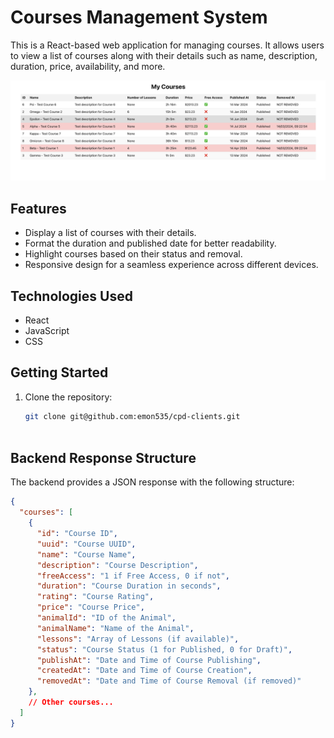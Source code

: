# Courses Management System

This is a React-based web application for managing courses. It allows users to view a list of courses along with their details such as name, description, duration, price, availability, and more.

![Preview](preview.png)


## Features

- Display a list of courses with their details.
- Format the duration and published date for better readability.
- Highlight courses based on their status and removal.
- Responsive design for a seamless experience across different devices.

## Technologies Used

- React
- JavaScript
- CSS

## Getting Started

1. Clone the repository:

   ```bash
   git clone git@github.com:emon535/cpd-clients.git



## Backend Response Structure

The backend provides a JSON response with the following structure:

```json
{
  "courses": [
    {
      "id": "Course ID",
      "uuid": "Course UUID",
      "name": "Course Name",
      "description": "Course Description",
      "freeAccess": "1 if Free Access, 0 if not",
      "duration": "Course Duration in seconds",
      "rating": "Course Rating",
      "price": "Course Price",
      "animalId": "ID of the Animal",
      "animalName": "Name of the Animal",
      "lessons": "Array of Lessons (if available)",
      "status": "Course Status (1 for Published, 0 for Draft)",
      "publishAt": "Date and Time of Course Publishing",
      "createdAt": "Date and Time of Course Creation",
      "removedAt": "Date and Time of Course Removal (if removed)"
    },
    // Other courses...
  ]
}
```
